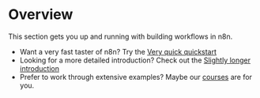 # Overview

This section gets you up and running with building workflows in n8n.

* Want a very fast taster of n8n? Try the [Very quick quickstart](/try-it-out/quickstart/)
* Looking for a more detailed introduction? Check out the [Slightly longer introduction](/try-it-out/longer-introduction/)
* Prefer to work through extensive examples? Maybe our [courses](/courses/) are for you.
